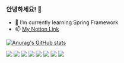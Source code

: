 ### 안녕하세요! 👋

<!--
**GITJIWOO/GITJIWOO** is a ✨ _special_ ✨ repository because its `README.md` (this file) appears on your GitHub profile.

Here are some ideas to get you started:

- 🔭 I’m currently working on ...
- 👯 I’m looking to collaborate on ...
- 🤔 I’m looking for help with ...
- 💬 Ask me about ...
- 😄 Pronouns: ...
- ⚡ Fun fact: ...
-->
- 🌱 I’m currently learning Spring Framework
- 📫 [My Notion Link](https://jeww.notion.site/0578bf2819e948c9935ccf7301edf424)

[![Anurag's GitHub stats](https://github-readme-stats.vercel.app/api?username=GITJIWOO)](https://github.com/anuraghazra/github-readme-stats)

<div align="left">
  <img src="https://img.shields.io/badge/Java-D77310?style=flat-square&logo=Java&logoColor=white"/>
  <img src="https://img.shields.io/badge/Spring-64BC4B?style=flat-square&logo=Spring&logoColor=white"/>
  <img src="https://img.shields.io/badge/-HTML5-DC0D15?style=flat-square&logo=html5&logoColor=white" />
  <img src="https://img.shields.io/badge/-CSS3-1572B6?style=flat-square&logo=css3&logoColor=white" />
  <img src="https://img.shields.io/badge/JQuery-0769AD?style=flat-square&logo=jquery&logoColor=white" />
  <img src="https://img.shields.io/badge/-JavaScript-F7DF1E?style=flat-square&logo=javascript&logoColor=black" />
  <img src="https://img.shields.io/badge/Oracle-F80000?style=flat-square&logo=oracle&logoColor=white" /> 
  <img src="https://img.shields.io/badge/MySQL-4479A1?style=flat-square&logo=mysql&logoColor=white" />
</div>
